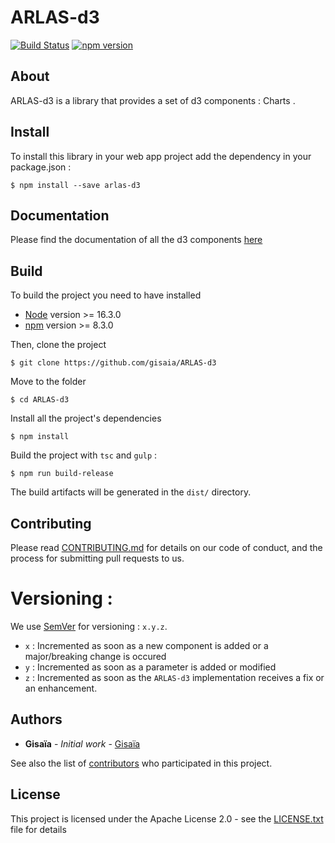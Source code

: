 # ARLAS-d3

[![Build Status](https://api.travis-ci.org/gisaia/ARLAS-d3.svg?branch=develop)](https://travis-ci.org/gisaia/ARLAS-d3)
[![npm version](https://badge.fury.io/js/arlas-d3.svg)](https://badge.fury.io/js/arlas-d3)

## About

ARLAS-d3 is a library that provides a set of d3 components : Charts .

## Install

To install this library in your web app project add the dependency in your package.json :

```shell
$ npm install --save arlas-d3
```

## Documentation

Please find the documentation of all the d3 components [here](http://docs.arlas.io/arlas-tech/current/classes/_donuts_abstractdonut_.abstractdonut/)

## Build

To build the project you need to have installed
- [Node](https://nodejs.org/en/) version >= 16.3.0 
- [npm](https://github.com/npm/npm) version >= 8.3.0

Then, clone the project

```shell
$ git clone https://github.com/gisaia/ARLAS-d3
```

Move to the folder

```shell
$ cd ARLAS-d3
```

Install all the project's dependencies

```shell
$ npm install
```

Build the project with `tsc` and `gulp` :

```shell
$ npm run build-release
```

The build artifacts will be generated in the `dist/` directory. 

## Contributing

Please read [CONTRIBUTING.md](https://github.com/gisaia/ARLAS-d3/blob/master/CONTRIBUTING.md) for details on our code of conduct, and the process for submitting pull requests to us.

# Versioning :

We use [SemVer](http://semver.org/) for versioning : `x.y.z`.

- `x` : Incremented as soon as a new component is added or a major/breaking change is occured
- `y` : Incremented as soon as a parameter is added or modified
- `z` : Incremented as soon as the `ARLAS-d3` implementation receives a fix or an enhancement.

## Authors

* **Gisaïa** - *Initial work* - [Gisaïa](http://gisaia.fr/)

See also the list of [contributors](https://github.com/gisaia/ARLAS-d3/graphs/contributors) who participated in this project.

## License

This project is licensed under the Apache License 2.0 - see the [LICENSE.txt](LICENSE.txt) file for details